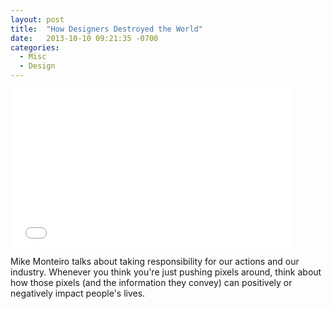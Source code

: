 ```yaml
---
layout: post
title:  "How Designers Destroyed the World"
date:   2013-10-10 09:21:35 -0700
categories:
  - Misc
  - Design
---
```


<iframe class="embedly-embed" src="//cdn.embedly.com/widgets/media.html?src=https%3A%2F%2Fplayer.vimeo.com%2Fvideo%2F68470326&url=https%3A%2F%2Fvimeo.com%2F68470326&image=http%3A%2F%2Fi.vimeocdn.com%2Fvideo%2F441640247_1280.jpg&key=d815972c91e546edb5d2d02e509f8b1c&type=text%2Fhtml&schema=vimeo" width="450" height="253" scrolling="no" frameborder="0" allowfullscreen></iframe>

Mike Monteiro talks about taking responsibility for our actions and our industry. Whenever you think you're just pushing pixels around, think about how those pixels (and the information they convey) can positively or negatively impact people's lives. ﻿  

 
